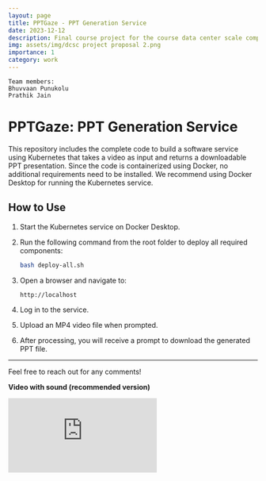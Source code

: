 ```yaml
---
layout: page
title: PPTGaze - PPT Generation Service
date: 2023-12-12
description: Final course project for the course data center scale computing
img: assets/img/dcsc project proposal 2.png
importance: 1
category: work
---
```


    Team members:
    Bhuvvaan Punukolu
    Prathik Jain

# PPTGaze: PPT Generation Service

This repository includes the complete code to build a software service using Kubernetes that takes a video as input and returns a downloadable PPT presentation. Since the code is containerized using Docker, no additional requirements need to be installed. We recommend using Docker Desktop for running the Kubernetes service.

## How to Use

1. Start the Kubernetes service on Docker Desktop.
2. Run the following command from the root folder to deploy all required components:

    ```bash
    bash deploy-all.sh
    ```

3. Open a browser and navigate to:

    ```
    http://localhost
    ```

4. Log in to the service.
5. Upload an MP4 video file when prompted.
6. After processing, you will receive a prompt to download the generated PPT file.

---

Feel free to reach out for any comments!

**Video with sound (recommended version)**

<div class="video-container">
    <iframe src="https://www.youtube.com/watch?v=hMuxLK65RBs" title="YouTube video player" frameborder="0" allow="accelerometer; autoplay; clipboard-write; encrypted-media; gyroscope; picture-in-picture" allowfullscreen></iframe>
</div>
<br />

<br /><br />


